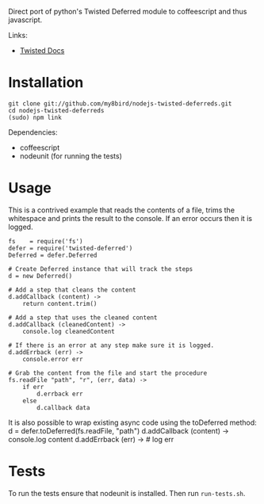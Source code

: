 Direct port of python's Twisted Deferred module to coffeescript and thus javascript.

Links:

* [Twisted Docs](http://twistedmatrix.com/documents/8.1.0/api/twisted.internet.defer.Deferred.html)

Installation
============
    git clone git://github.com/my8bird/nodejs-twisted-deferreds.git 
    cd nodejs-twisted-deferreds
    (sudo) npm link

Dependencies:

* coffeescript
* nodeunit (for running the tests)

Usage
=====
This is a contrived example that reads the contents of a file, trims the whitespace and prints the result to the console.  If an error occurs then it is logged.



    fs    = require('fs')
    defer = require('twisted-deferred')
    Deferred = defer.Deferred

    # Create Deferred instance that will track the steps
    d = new Deferred()

    # Add a step that cleans the content
    d.addCallback (content) ->
        return content.trim()

    # Add a step that uses the cleaned content
    d.addCallback (cleanedContent) ->
        console.log cleanedContent

    # If there is an error at any step make sure it is logged.
    d.addErrback (err) ->
        console.error err

    # Grab the content from the file and start the procedure
    fs.readFile "path", "r", (err, data) ->
        if err
            d.errback err
        else
            d.callback data

It is also possible to wrap existing async code using the toDeferred method:
    d = defer.toDeferred(fs.readFile, "path")
    d.addCallback (content) ->
       console.log content
    d.addErrback (err) ->
       # log err


Tests
=====
To run the tests ensure that nodeunit is installed.  Then run `run-tests.sh`.

